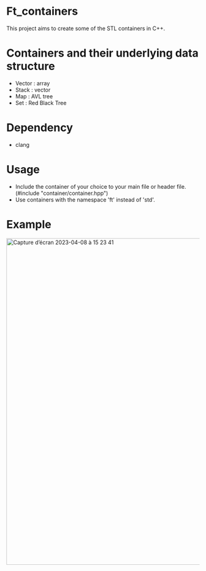 # Ft_containers
This project aims to create some of the STL containers in C++.

# Containers and their underlying data structure 
  * Vector : array
  * Stack : vector
  * Map : AVL tree
  * Set : Red Black Tree
  
# Dependency
  * clang
 
# Usage
  * Include the container of your choice to your main file or header file. (#include "container/container.hpp")
  * Use containers with the namespace 'ft' instead of 'std'.

# Example
<img width="850" alt="Capture d’écran 2023-04-08 à 15 23 41" src="https://user-images.githubusercontent.com/96997041/230729413-a4d706ab-3aab-4109-b928-7747c36fd1bc.png">
